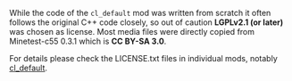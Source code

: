 While the code of the `cl_default` mod was written from scratch it often follows the
original C++ code closely, so out of caution **LGPLv2.1 (or later)** was chosen as license.
Most media files were directly copied from Minetest-c55 0.3.1 which is **CC BY-SA 3.0**.

For details please check the LICENSE.txt files in individual mods, notably [cl_default](mods/cl_default/LICENSE.txt).
